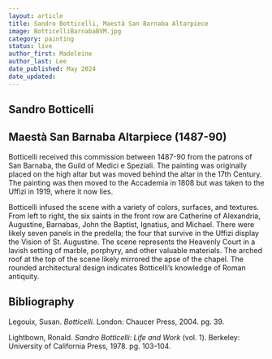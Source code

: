 ```yaml
---
layout: article
title: Sandro Botticelli, Maestà San Barnaba Altarpiece
image: BotticelliBarnabaBVM.jpg
category: painting
status: live
author_first: Madeleine 
author_last: Lee
date_published: May 2024
date_updated:
---
```


## Sandro Botticelli
## Maestà San Barnaba Altarpiece (1487-90)

Botticelli received this commission between 1487-90 from the patrons of San Barnaba, the Guild of Medici e Speziali. The painting was originally placed on the high altar but was moved behind the altar in the 17th Century. The painting was then moved to the Accademia in 1808 but was taken to the Uffizi in 1919, where it now lies. 

 

Botticelli infused the scene with a variety of colors, surfaces, and textures. From left to right, the six saints in the front row are Catherine of Alexandria, Augustine, Barnabas, John the Baptist, Ignatius, and Michael. There were likely seven panels in the predella; the four that survive in the Uffizi display the Vision of St. Augustine. The scene represents the Heavenly Court in a lavish setting of marble, porphyry, and other valuable materials. The arched roof at the top of the scene likely mirrored the apse of the chapel. The rounded architectural design indicates Botticelli’s knowledge of Roman antiquity.  

## Bibliography 
Legouix, Susan. *Botticelli.* London: Chaucer Press, 2004. pg. 39. 

Lightbown, Ronald. *Sandro Botticelli: Life and Work* (vol. 1). Berkeley: University of California Press, 1978. pg. 103-104. 
